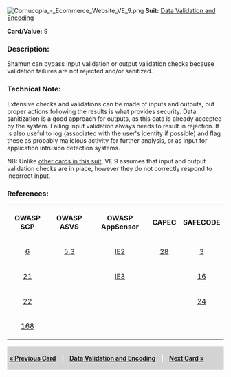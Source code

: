 ![Cornucopia_-_Ecommerce_Website_VE_9.png](Cornucopia_-_Ecommerce_Website_VE_9.png
"Cornucopia_-_Ecommerce_Website_VE_9.png") **Suit:** [Data Validation
and Encoding](Cornucopia_-_Ecommerce_Website_-_VE "wikilink")

**Card/Value:** 9

### Description:

Shamun can bypass input validation or output validation checks because
validation failures are not rejected and/or sanitized.

### Technical Note:

Extensive checks and validations can be made of inputs and outputs, but
proper actions following the results is what provides security. Data
sanitization is a good approach for outputs, as this data is already
accepted by the system. Failing input validation always needs to result
in rejection. It is also useful to log (associated with the user's
identity if possible) and flag these as probably malicious activity for
further analysis, or as input for application intrusion detection
systems.

NB: Unlike [other cards in this
suit](Cornucopia_-_Ecommerce_Website_-_VE "wikilink"), VE 9 assumes that
input and output validation checks are in place, however they do not
correctly respond to incorrect input.

### References:

<table class="wikitable" style="text-align:center;">

<tr>

<th>

OWASP SCP

</th>

<th>

OWASP ASVS

</th>

<th>

OWASP AppSensor

</th>

<th>

CAPEC

</th>

<th>

SAFECODE

</th>

</tr>

<tr>

<td>

[6](OWASP_Secure_Coding_Practices_Checklist#6 "wikilink")

</td>

<td>

[5.3](OWASP_Application_Security_Verification_Standard#5.3 "wikilink")

</td>

<td>

[IE2](AppSensor_DetectionPoints#IE2 "wikilink")

</td>

<td>

[28](https://capec.mitre.org/data/definitions/28.html)

</td>

<td>

[3](SAFECode_Practical_Security_Stories#3 "wikilink")

</td>

</tr>

<tr>

<td>

[21](OWASP_Secure_Coding_Practices_Checklist#21 "wikilink")

</td>

<td>

</td>

<td>

[IE3](AppSensor_DetectionPoints#IE3 "wikilink")

</td>

<td>

</td>

<td>

[16](SAFECode_Practical_Security_Stories#16 "wikilink")

</td>

</tr>

<tr>

<td>

[22](OWASP_Secure_Coding_Practices_Checklist#22 "wikilink")

</td>

<td>

</td>

<td>

</td>

<td>

</td>

<td>

[24](SAFECode_Practical_Security_Stories#24 "wikilink")

</td>

</tr>

<tr>

<td>

[168](OWASP_Secure_Coding_Practices_Checklist#168 "wikilink")

</td>

<td>

</td>

<td>

</td>

<td>

</td>

<td>

</td>

</tr>

</table>

<div style="padding:5px;background:LightGray;color:White;font-weight:bold;">

[« Previous Card](Cornucopia_-_Ecommerce_Website_-_VE_8 "wikilink")
<span style="padding-left:10px;padding-right:10px;"> |</span> [Data
Validation and Encoding](Cornucopia_-_Ecommerce_Website_-_VE "wikilink")
<span style="padding-left:10px;padding-right:10px;"> |</span> [Next Card
»](Cornucopia_-_Ecommerce_Website_-_VE_10 "wikilink")

</div>